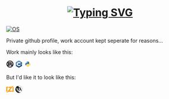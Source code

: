 <h1 align="center">
<a href="https://git.io/typing-svg"><img src="https://readme-typing-svg.herokuapp.com?font=Jersey10&pause=2000&color=EBDBB2&background=FF000000&center=true&width=446&lines=Welcome!;%F0%9F%AB%8E" alt="Typing SVG" /></a></h1>

[![OS](https://img.shields.io/badge/OS-Linux-informational?style=flat-square&logo=linux&logoColor=white)](https://en.wikipedia.org/wiki/Linux) 

Private github profile, work account kept seperate for reasons...

Work mainly looks like this: 

<code><img height="20" alt="javascript" src="https://raw.githubusercontent.com/github/explore/main/topics/rust/rust.png"></code>
<code><img height="20" alt="javascript" src="https://raw.githubusercontent.com/github/explore/main/topics/cpp/cpp.png"></code>
<code><img height="20" alt="javascript" src="https://raw.githubusercontent.com/github/explore/main/topics/python/python.png"></code>

But I'd like it to look like this:

<code><img height="20" alt="javascript" src="https://raw.githubusercontent.com/github/explore/main/topics/zig/zig.png"></code>
<code><img height="20" alt="javascript" src="https://raw.githubusercontent.com/github/explore/main/topics/lisp/lisp.png"></code>
